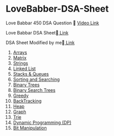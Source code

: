 # LoveBabber-DSA-Sheet
Love Babbar 450 DSA Question 🚀
<a href="https://www.youtube.com/channel/UCQHLxxBFrbfdrk1jF0moTpw">Video Link</a> 

<p>Love Babbar DSA Sheet📝<a href="https://drive.google.com/file/d/1FMdN_OCfOI0iAeDlqswCiC2DZzD4nPsb/view" target="_blank"> Link</a></p>
<p>DSA Sheet Modified by me📝<a href="https://docs.google.com/spreadsheets/d/1o4jv9S8QjbaLL4JVl-TgLOQ76FnDoH6D/edit?usp=sharing&ouid=108252584087610366836&rtpof=true&sd=true" target="_blank"> Link</a></p>
<ol type='1'>
  <li><a href="https://github.com/mkpatel-247/LoveBabber-DSA-Sheet/tree/main/Array">Arrays</a></li>
  <li><a href="https://github.com/mkpatel-247/LoveBabber-DSA-Sheet/tree/main/Matrix">Matrix</a></li>
  <li><a href="https://github.com/mkpatel-247/LoveBabber-DSA-Sheet/tree/main/Strings">Strings</a></li>
  <li><a href="#">Linked List</a></li>
  <li><a href="#">Stacks & Queues</a></li>
  <li><a href="#">Sorting and Searching</a></li>
  <li><a href="#">Binary Trees</a></li>
  <li><a href="#">Binary Search Trees</a></li>
  <li><a href="#">Greedy</a></li>
  <li><a href="#">BackTracking</a></li>  
  <li><a href="#">Heap</a></li>
  <li><a href="#">Graph</a></li>
  <li><a href="#">Trie</a></li>
  <li><a href="#">Dynamic Programming (DP)</a></li>
  <li><a href="#">Bit Manipulation</a></li>
</ol>
